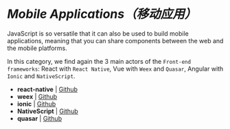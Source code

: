 # _Mobile Applications（移动应用）_

JavaScript is so versatile that it can also be used to build mobile applications, meaning that you can share components between the web and the mobile platforms.

In this category, we find again the 3 main actors of the `Front-end frameworks`: React with `React Native`, Vue with `Weex` and `Quasar`, Angular with `Ionic` and `NativeScript`.

- **react-native** | [Github](https://github.com/facebook/react-native)
- **weex** | [Github](https://github.com/apache/incubator-weex)
- **ionic** | [Github](https://github.com/ionic-team/ionic)
- **NativeScript** | [Github](https://github.com/NativeScript/NativeScript)
- **quasar** | [Github](https://github.com/quasarframework/quasar)

